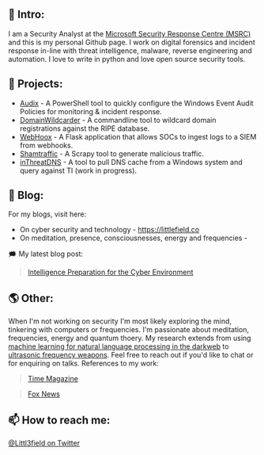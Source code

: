 ## 👋 Intro:

I am a Security Analyst at the [Microsoft Security Response Centre (MSRC)](https://www.microsoft.com/en-us/msrc) and this is my personal Github page. I work on digital forensics and incident response in-line with threat intelligence, malware, reverse engineering and automation. I love to write in python and love open source security tools.

## 🤖 Projects:

- [Audix](https://github.com/littl3field/Audix) - A PowerShell tool to quickly configure the Windows Event Audit Policies for monitoring & incident response.
- [DomainWildcarder](https://github.com/littl3field/DomainWildcarder) - A commandline tool to wildcard domain registrations against the RIPE database.
- [WebHoox](https://github.com/littl3field/WebHoox) - A Flask application that allows SOCs to ingest logs to a SIEM from webhooks.
- [Shamtraffic](https://github.com/littl3field/Shamtraffic) - A Scrapy tool to generate malicious traffic.
- [inThreatDNS](https://github.com/littl3field/inthreatDNS) - A tool to pull DNS cache from a Windows system and query against TI (work in progress).

## 📝 Blog: 

For my blogs, visit here: 

- On cyber security and technology - https://littlefield.co 
- On meditation, presence, consciousnesses, energy and frequencies - 

🗯 My latest blog post: 
  >[Intelligence Preparation for the Cyber Environment](https://littlefield.co/intelligence-preparation-for-the-cyber-environment-ipce-enhancing-your-security-operations-299762164671?source=collection_home---2------0-----------------------)

## 🌎 Other: 

When I'm not working on security I'm most likely exploring the mind, tinkering with computers or frequencies. I'm passionate about meditation, frequencies, energy and quantum thoery. My research extends from using [machine learning for natural language processing in the darkweb](https://littlefield.co/cyber-threat-intelligence-applying-machine-learning-data-mining-and-text-feature-extraction-to-bb00c3b729bc?source=collection_home---2------7-----------------------) to [ultrasonic frequency weapons](https://littlefield.co/the-psychoacoustic-effect-of-infrasonic-sonic-and-ultrasonic-frequencies-within-non-lethal-cf05e1fd8673). Feel free to reach out if you'd like to chat or for enquiring on talks. References to my work:
  >[Time Magazine](https://time.com/4895066/sonic-weapons-cuba/)
  
  >[Fox News](https://www.foxnews.com/tech/sonic-weapons-reported-in-cuba-could-sound-be-harnessed-in-an-attack)
  
## 📫 How to reach me:

[@Littl3field on Twitter](https://twitter.com/littl3field)

